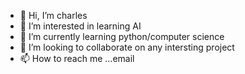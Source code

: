 - 👋 Hi, I’m charles
- 👀 I’m interested in learning AI
- 🌱 I’m currently learning python/computer science
- 💞️ I’m looking to collaborate on any intersting project
- 📫 How to reach me ...email

<!---
chao-mwas/chao-mwas is a ✨ special ✨ repository because its `README.md` (this file) appears on your GitHub profile.
You can click the Preview link to take a look at your changes.
--->
